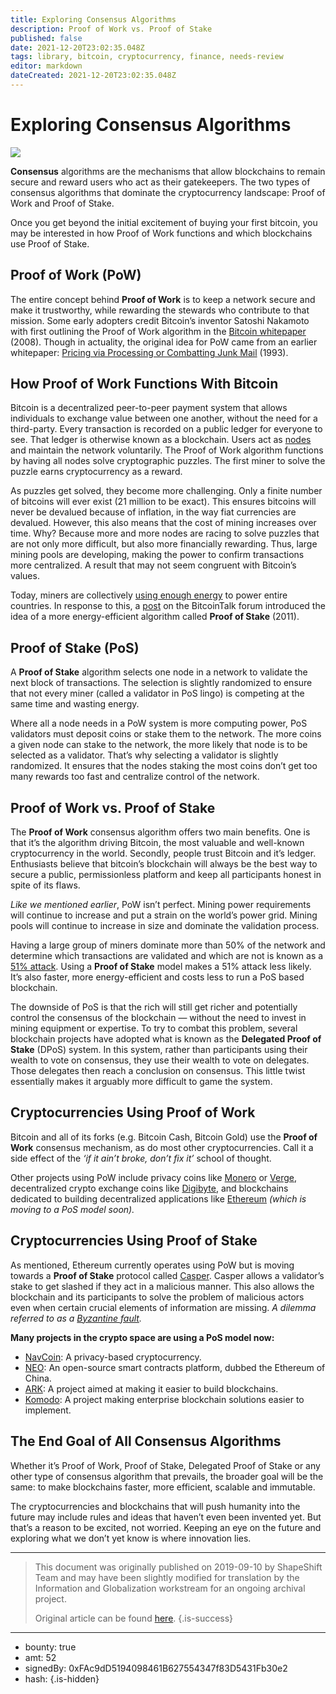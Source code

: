 ```yaml
---
title: Exploring Consensus Algorithms
description: Proof of Work vs. Proof of Stake
published: false
date: 2021-12-20T23:02:35.048Z
tags: library, bitcoin, cryptocurrency, finance, needs-review
editor: markdown
dateCreated: 2021-12-20T23:02:35.048Z
---
```


# Exploring Consensus Algorithms

![](https://assets.website-files.com/5e9a09610b7dce71f87f7f17/5e9f57ee07bdfea1e7ac96ac_1_tQ_nSdkltp2lDkk2IOGfnw.png)

**Consensus** algorithms are the mechanisms that allow blockchains to remain secure and reward users who act as their gatekeepers. The two types of consensus algorithms that dominate the cryptocurrency landscape: Proof of Work and Proof of Stake.

Once you get beyond the initial excitement of buying your first bitcoin, you may be interested in how Proof of Work functions and which blockchains use Proof of Stake.<br/> 

## **Proof of Work** (PoW)

The entire concept behind **Proof of Work** is to keep a network secure and make it trustworthy, while rewarding the stewards who contribute to that mission. Some early adopters credit Bitcoin’s inventor Satoshi Nakamoto with first outlining the Proof of Work algorithm in the [Bitcoin whitepaper](https://bitcoin.org/bitcoin.pdf) (2008). Though in actuality, the original idea for PoW came from an earlier whitepaper: [Pricing via Processing or Combatting Junk Mail](http://www.wisdom.weizmann.ac.il/~naor/PAPERS/pvp.pdf) (1993).<br/> 

## How Proof of Work Functions With Bitcoin

Bitcoin is a decentralized peer-to-peer payment system that allows individuals to exchange value between one another, without the need for a third-party. Every transaction is recorded on a public ledger for everyone to see. That ledger is otherwise known as a blockchain. Users act as [nodes](https://medium.com/coinmonks/blockchain-what-is-a-node-or-masternode-and-what-does-it-do-4d9a4200938f) and maintain the network voluntarily. The Proof of Work algorithm functions by having all nodes solve cryptographic puzzles. The first miner to solve the puzzle earns cryptocurrency as a reward.

As puzzles get solved, they become more challenging. Only a finite number of bitcoins will ever exist (21 million to be exact). This ensures bitcoins will never be devalued because of inflation, in the way fiat currencies are devalued. However, this also means that the cost of mining increases over time. Why? Because more and more nodes are racing to solve puzzles that are not only more difficult, but also more financially rewarding. Thus, large mining pools are developing, making the power to confirm transactions more centralized. A result that may not seem congruent with Bitcoin’s values.

Today, miners are collectively [using enough energy](https://digiconomist.net/bitcoin-energy-consumption) to power entire countries. In response to this, a [post](https://bitcointalk.org/index.php?topic=27787.0) on the BitcoinTalk forum introduced the idea of a more energy-efficient algorithm called **Proof of Stake** (2011).<br/> 

## Proof of Stake (PoS)

A **Proof of Stake** algorithm selects one node in a network to validate the next block of transactions. The selection is slightly randomized to ensure that not every miner (called a validator in PoS lingo) is competing at the same time and wasting energy.

Where all a node needs in a PoW system is more computing power, PoS validators must deposit coins or stake them to the network. The more coins a given node can stake to the network, the more likely that node is to be selected as a validator. That’s why selecting a validator is slightly randomized. It ensures that the nodes staking the most coins don’t get too many rewards too fast and centralize control of the network.<br/> 

## Proof of Work vs. Proof of Stake

The **Proof of Work** consensus algorithm offers two main benefits. One is that it’s the algorithm driving Bitcoin, the most valuable and well-known cryptocurrency in the world. Secondly, people trust Bitcoin and it’s ledger. Enthusiasts believe that bitcoin’s blockchain will always be the best way to secure a public, permissionless platform and keep all participants honest in spite of its flaws.

*Like we mentioned earlier*, PoW isn’t perfect. Mining power requirements will continue to increase and put a strain on the world’s power grid. Mining pools will continue to increase in size and dominate the validation process.

Having a large group of miners dominate more than 50% of the network and determine which transactions are validated and which are not is known as a [51% attack](https://www.investopedia.com/terms/1/51-attack.asp). Using a **Proof of Stake** model makes a 51% attack less likely. It’s also faster, more energy-efficient and costs less to run a PoS based blockchain.

The downside of PoS is that the rich will still get richer and potentially control the consensus of the blockchain — without the need to invest in mining equipment or expertise. To try to combat this problem, several blockchain projects have adopted what is known as the **Delegated Proof of Stake** (DPoS) system. In this system, rather than participants using their wealth to vote on consensus, they use their wealth to vote on delegates. Those delegates then reach a conclusion on consensus. This little twist essentially makes it arguably more difficult to game the system.<br/> 

## Cryptocurrencies Using Proof of Work

Bitcoin and all of its forks (e.g. Bitcoin Cash, Bitcoin Gold) use the **Proof of Work** consensus mechanism, as do most other cryptocurrencies. Call it a side effect of the *‘if it ain’t broke, don’t fix it’* school of thought.

Other projects using PoW include privacy coins like [Monero](https://www.getmonero.org/) or [Verge](https://vergecurrency.com/), decentralized crypto exchange coins like [Digibyte](https://www.digibyte.co/), and blockchains dedicated to building decentralized applications like [Ethereum](https://www.ethereum.org/) *(which is moving to a PoS model soon).*<br/>

## Cryptocurrencies Using Proof of Stake

As mentioned, Ethereum currently operates using PoW but is moving towards a **Proof of Stake** protocol called [Casper](https://blockgeeks.com/guides/ethereum-casper/). Casper allows a validator’s stake to get slashed if they act in a malicious manner. This also allows the blockchain and its participants to solve the problem of malicious actors even when certain crucial elements of information are missing. *A dilemma referred to as a *[*Byzantine fault*](https://en.wikipedia.org/wiki/Byzantine_fault)*.*

**Many projects in the crypto space are using a PoS model now:**

* [NavCoin](https://navcoin.org/en): A privacy-based cryptocurrency.
* [NEO](https://neo.org/): An open-source smart contracts platform, dubbed the Ethereum of China.
* [ARK](https://ark.io/): A project aimed at making it easier to build blockchains.
* [Komodo](https://komodoplatform.com/): A project making enterprise blockchain solutions easier to implement.<br/> 

## The End Goal of All Consensus Algorithms

Whether it’s Proof of Work, Proof of Stake, Delegated Proof of Stake or any other type of consensus algorithm that prevails, the broader goal will be the same: to make blockchains faster, more efficient, scalable and immutable.

The cryptocurrencies and blockchains that will push humanity into the future may include rules and ideas that haven’t even been invented yet. But that’s a reason to be excited, not worried. Keeping an eye on the future and exploring what we don’t yet know is where innovation lies.

---

> This document was originally published on 2019-09-10 by ShapeShift Team and may have been slightly modified for translation by the Information and Globalization workstream for an ongoing archival project.
>
> Original article can be found [here](https://shapeshift.com/library/exploring-consensus-algorithms).
{.is-success}

---

- bounty: true
- amt: 52
- signedBy: 0xFAc9dD5194098461B627554347f83D5431Fb30e2
- hash: 
{.is-hidden}